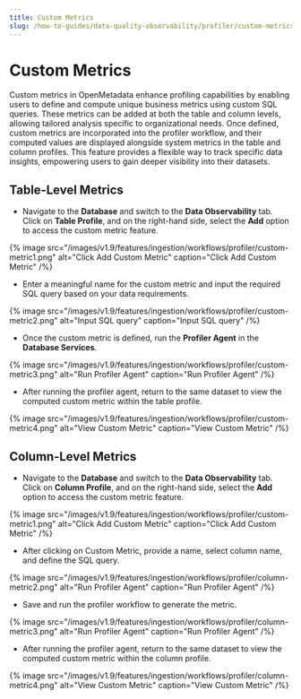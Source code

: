```yaml
---
title: Custom Metrics
slug: /how-to-guides/data-quality-observability/profiler/custom-metrics
---
```


# Custom Metrics
Custom metrics in OpenMetadata enhance profiling capabilities by enabling users to define and compute unique business metrics using custom SQL queries. These metrics can be added at both the table and column levels, allowing tailored analysis specific to organizational needs. Once defined, custom metrics are incorporated into the profiler workflow, and their computed values are displayed alongside system metrics in the table and column profiles. This feature provides a flexible way to track specific data insights, empowering users to gain deeper visibility into their datasets.

## Table-Level Metrics

- Navigate to the **Database** and switch to the **Data Observability** tab. Click on **Table Profile**, and on the right-hand side, select the **Add** option to access the custom metric feature.

{% image
  src="/images/v1.9/features/ingestion/workflows/profiler/custom-metric1.png"
  alt="Click Add Custom Metric"
  caption="Click Add Custom Metric"
 /%}

- Enter a meaningful name for the custom metric and input the required SQL query based on your data requirements.

{% image
  src="/images/v1.9/features/ingestion/workflows/profiler/custom-metric2.png"
  alt="Input SQL query"
  caption="Input SQL query"
 /%}

- Once the custom metric is defined, run the **Profiler Agent** in the **Database Services**.

{% image
  src="/images/v1.9/features/ingestion/workflows/profiler/custom-metric3.png"
  alt="Run Profiler Agent"
  caption="Run Profiler Agent"
 /%}

- After running the profiler agent, return to the same dataset to view the computed custom metric within the table profile.

{% image
  src="/images/v1.9/features/ingestion/workflows/profiler/custom-metric4.png"
  alt="View Custom Metric"
  caption="View Custom Metric"
 /%}

## Column-Level Metrics

- Navigate to the **Database** and switch to the **Data Observability** tab. Click on **Column Profile**, and on the right-hand side, select the **Add** option to access the custom metric feature.

{% image
  src="/images/v1.9/features/ingestion/workflows/profiler/custom-metric1.png"
  alt="Click Add Custom Metric"
  caption="Click Add Custom Metric"
 /%}

- After clicking on Custom Metric, provide a name, select column name, and define the SQL query.

{% image
  src="/images/v1.9/features/ingestion/workflows/profiler/column-metric2.png"
  alt="Run Profiler Agent"
  caption="Run Profiler Agent"
 /%}

- Save and run the profiler workflow to generate the metric.

{% image
  src="/images/v1.9/features/ingestion/workflows/profiler/column-metric3.png"
  alt="Run Profiler Agent"
  caption="Run Profiler Agent"
 /%}

- After running the profiler agent, return to the same dataset to view the computed custom metric within the column profile.

{% image
  src="/images/v1.9/features/ingestion/workflows/profiler/column-metric4.png"
  alt="View Custom Metric"
  caption="View Custom Metric"
 /%}
